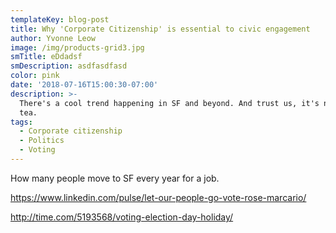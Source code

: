 ```yaml
---
templateKey: blog-post
title: Why 'Corporate Citizenship' is essential to civic engagement
author: Yvonne Leow
image: /img/products-grid3.jpg
smTitle: eDdadsf
smDescription: asdfasdfasd
color: pink
date: '2018-07-16T15:00:30-07:00'
description: >-
  There's a cool trend happening in SF and beyond. And trust us, it's not bubble
  tea. 
tags:
  - Corporate citizenship
  - Politics
  - Voting
---
```

How many people move to SF every year for a job. 



https://www.linkedin.com/pulse/let-our-people-go-vote-rose-marcario/



http://time.com/5193568/voting-election-day-holiday/
